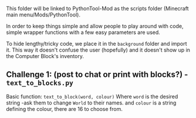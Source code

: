 This folder will be linked to PythonTool-Mod as the scripts folder (Minecraft main menu/Mods/PythonTool).

In order to keep things simple and allow people to play around with code, simple wrapper functions with a few easy parameters are used.

To hide lengthy/tricky code, we place it in the `background` folder and import it. This way it doesn't confuse the user (hopefully) and it doesn't show up in the Computer Block's inventory.

## Challenge 1: (post to chat or print with blocks?) - `text_to_blocks.py`
Basic function: `text_to_block(word, colour)`
  Where `word` is the desired string -ask them to change `World` to their names.
  and `colour` is a string defining the colour, there are 16 to choose from.

